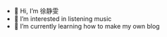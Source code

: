 - 👋 Hi, I’m 徐静雯
- 👀 I’m interested in listening music
- 🌱 I’m currently learning how to make my own blog

<!---
hutong17/hutong17 is a ✨ special ✨ repository because its `README.md` (this file) appears on your GitHub profile.
You can click the Preview link to take a look at your changes.
--->
